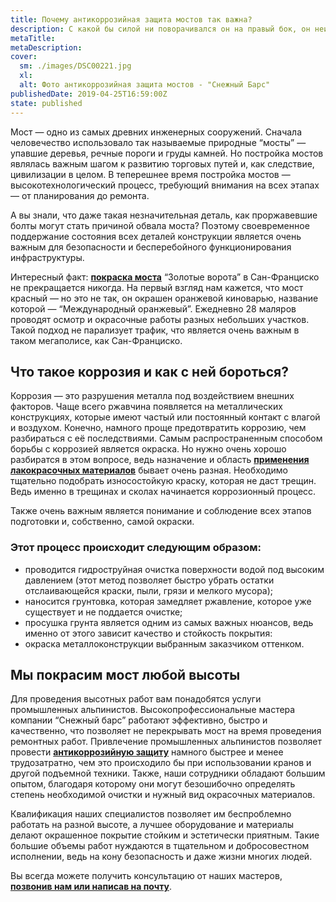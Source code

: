 ```yaml
---
title: Почему антикоррозийная защита мостов так важна?
description: С какой бы силой ни поворачивался он на правый бок, он неизменно сваливался опять на спину.
metaTitle: 
metaDescription:
cover:
  sm: ./images/DSC00221.jpg
  xl: 
  alt: Фото антикоррозийная защита мостов - "Снежный Барс"
publishedDate: 2019-04-25T16:59:00Z
state: published    
---
```

Мост — одно из самых древних инженерных сооружений. Сначала человечество использовало так называемые природные “мосты” — упавшие деревья, речные пороги и груды камней. Но постройка мостов являлась важным шагом к развитию торговых путей и, как следствие, цивилизации в целом. В теперешнее время постройка мостов — высокотехнологический процесс, требующий внимания на всех этапах — от планирования до ремонта.

А вы знали, что даже такая незначительная деталь, как проржавевшие болты могут стать причиной обвала моста? Поэтому своевременное поддержание состояния всех деталей конструкции является очень важным для безопасности и бесперебойного функционирования инфраструктуры.

Интересный факт: [**покраска моста**](/ru/puteprovody-mosty-i-estakady/) “Золотые ворота” в Сан-Франциско не прекращается никогда. На первый взгляд нам кажется, что мост красный — но это не так, он окрашен оранжевой киноварью, название которой — “Международный оранжевый”. Ежедневно 28 маляров проводят осмотр и окрасочные работы разных небольших участков. Такой подход не парализует трафик, что является очень важным в таком мегаполисе, как Сан-Франциско.   

## Что такое коррозия и как с ней бороться?

Коррозия — это разрушения металла под воздействием внешних факторов. Чаще всего ржавчина появляется на металлических конструкциях, которые имеют частый или постоянный контакт с влагой и воздухом. Конечно, намного проще предотвратить коррозию, чем разбираться с её последствиями. Самым распространенным способом борьбы с коррозией является окраска. Но нужно очень хорошо разбиратся в этом вопросе, ведь назначение и область [**применения лакокрасочных материалов**](/ru/nanesenie-specialnyx-pokrytij/) бывает очень разная. Необходимо тщательно подобрать износостойкую краску, которая не даст трещин. Ведь именно в трещинах и сколах начинается коррозионный процесс.

Также очень важным является понимание и соблюдение всех этапов подготовки и, собственно, самой окраски.

### Этот процесс происходит следующим образом:

- проводится гидроструйная очистка поверхности водой под высоким давлением (этот метод позволяет быстро убрать остатки отслаивающейся краски, пыли, грязи и мелкого мусора);
- наносится грунтовка, которая замедляет ржавление, которое уже существует и не поддается очистке;
- просушка грунта является одним из самых важных нюансов, ведь именно от этого зависит качество и стойкость покрытия:
- окраска металлоконструкции выбранным заказчиком оттенком.

## Мы покрасим мост любой высоты

Для проведения высотных работ вам понадобятся услуги промышленных альпинистов. Высокопрофессиональные мастера компании “Снежный барс” работают эффективно, быстро и качественно, что позволяет не перекрывать мост на время проведения ремонтных работ. Привлечение промышленных альпинистов позволяет провести [**антикоррозийную защиту**](/ru/pokraska-metalla/) намного быстрее и менее трудозатратно, чем это происходило бы при использовании кранов и другой подъемной техники. Также, наши сотрудники обладают большим опытом, благодаря которому они могут безошибочно определять степень необходимой очистки и нужный вид окрасочных материалов.

Квалификация наших специалистов позволяет им беспроблемно работать на разной высоте, а лучшее оборудование и материалы делают окрашенное покрытие стойким и эстетически приятным. Такие большие объемы работ нуждаются в тщательном и добросовестном исполнении, ведь на кону безопасность и даже жизни многих людей.

Вы всегда можете получить консультацию от наших мастеров, [**позвонив нам или написав на почту**](/ru/contacts/).
